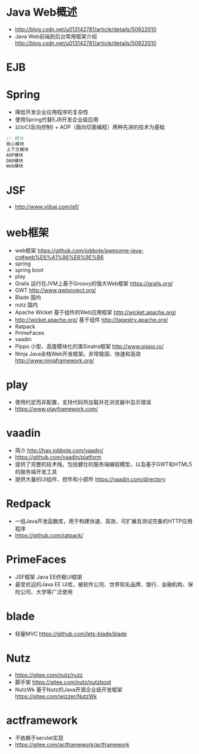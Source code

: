 # Java Web概述

- <http://blog.csdn.net/u013142781/article/details/50922010>
- Java Web前端到后台常用框架介绍 <http://blog.csdn.net/u013142781/article/details/50922010>

# EJB

# Spring

- 降低开发企业应用程序的复杂性
- 使用Spring代替EJB开发企业级应用
- 以IoC(反向控制) + AOP（面向切面编程）两种先进的技术为基础

```java
// 模块
核心模块
上下文模块
AOP模块
DAO模块
Web模块
```

# JSF

- <http://www.yiibai.com/jsf/>


# web框架

- web框架 https://github.com/jobbole/awesome-java-cn#web%E6%A1%86%E6%9E%B6
- spring 
- spring boot
- play
- Grails 运行在JVM上基于Groovy的强大Web框架 https://grails.org/
- GWT http://www.gwtproject.org/
- Blade 国内 
- nutz 国内 
- Apache Wicket 基于组件的Web应用框架 http://wicket.apache.org/
- http://wicket.apache.org/ 基于组件 http://tapestry.apache.org/
- Ratpack
- PrimeFaces
- vaadin
- Pippo 小型、高度模块化的类Sinatra框架  http://www.pippo.ro/
- Ninja Java全栈Web开发框架。非常稳固、快速和高效  http://www.ninjaframework.org/

# play

- 使用约定而非配置，支持代码热加载并在浏览器中显示错误
- https://www.playframework.com/

# vaadin

- 简介 http://hao.jobbole.com/vaadin/
- https://github.com/vaadin/platform
- 提供了完整的技术栈，包括健壮的服务端编程模型，以及基于GWT和HTML5的服务端开发工具
- 提供大量的UI组件、控件和小部件 https://vaadin.com/directory

# Redpack

- 一组Java开发函数库，用于构建快速、高效、可扩展且测试完备的HTTP应用程序
- https://github.com/ratpack/

# PrimeFaces

- JSF框架 Java EE终极UI框架
- 最受欢迎的Java EE UI库，被软件公司、世界知名品牌、银行、金融机构、保险公司、大学等广泛使用

# blade

- 轻量MVC https://github.com/lets-blade/blade

# Nutz

- https://gitee.com/nutz/nutz
- 脚手架 https://gitee.com/nutz/nutzboot
- NutzWk 基于Nutz的Java开源企业级开发框架 https://gitee.com/wizzer/NutzWk

# actframework

- 不依赖于servlet实现
- https://gitee.com/actframework/actframework
